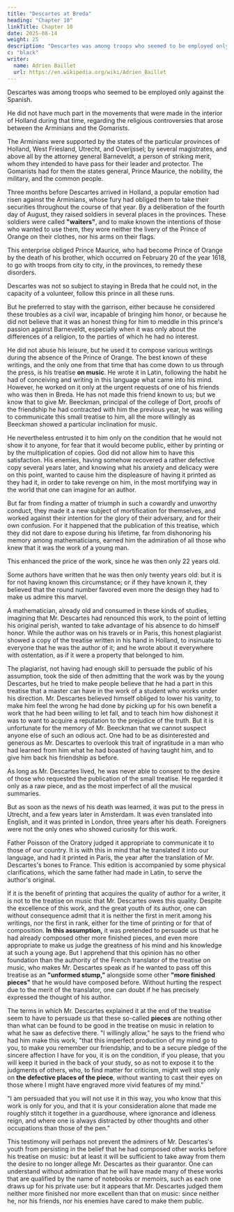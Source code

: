 ```yaml
---
title: "Descartes at Breda"
heading: "Chapter 10"
linkTitle: Chapter 10
date: 2025-08-14
weight: 25
description: "Descartes was among troops who seemed to be employed only against the Spanish."
c: "black"
writer:
  name: Adrien Baillet
  url: https://en.wikipedia.org/wiki/Adrien_Baillet
---
```





Descartes was among troops who seemed to be employed only against the Spanish.

He did not have much part in the movements that were made in the interior of Holland during that time, regarding the religious controversies that arose between the Arminians and the Gomarists. 

The Arminians were supported by the states of the particular provinces of Holland, West Friesland, Utrecht, and Overijssel; by several magistrates, and above all by the attorney general Barneveldt, a person of striking merit, whom they intended to have pass for their leader and protector. The Gomarists had for them the states general, Prince Maurice, the nobility, the military, and the common people.

Three months before Descartes arrived in Holland, a popular emotion had risen against the Arminians, whose fury had obliged them to take their securities throughout the course of that year. By a deliberation of the fourth day of August, they raised soldiers in several places in the provinces. These soldiers were called **"waiters"**, and to make known the intentions of those who wanted to use them, they wore neither the livery of the Prince of Orange on their clothes, nor his arms on their flags.

This enterprise obliged Prince Maurice, who had become Prince of Orange by the death of his brother, which occurred on February 20 of the year 1618, to go with troops from city to city, in the provinces, to remedy these disorders.

Descartes was not so subject to staying in Breda that he could not, in the capacity of a volunteer, follow this prince in all these runs.

But he preferred to stay with the garrison, either because he considered these troubles as a civil war, incapable of bringing him honor, or because he did not believe that it was an honest thing for him to meddle in this prince's passion against Barneveldt, especially when it was only about the differences of a religion, to the parties of which he had no interest. 

He did not abuse his leisure, but he used it to compose various writings during the absence of the Prince of Orange. The best known of these writings, and the only one from that time that has come down to us through the press, is his treatise **on music**. He wrote it in Latin, following the habit he had of conceiving and writing in this language what came into his mind. However, he worked on it only at the urgent requests of one of his friends who was then in Breda. He has not made this friend known to us; but we know that to give Mr. Beeckman, principal of the college of Dort, proofs of the friendship he had contracted with him the previous year, he was willing to communicate this small treatise to him, all the more willingly as Beeckman showed a particular inclination for music. 

He nevertheless entrusted it to him only on the condition that he would not show it to anyone, for fear that it would become public, either by printing or by the multiplication of copies. God did not allow him to have this satisfaction. His enemies, having somehow recovered a rather defective copy several years later, and knowing what his anxiety and delicacy were on this point, wanted to cause him the displeasure of having it printed as they had it, in order to take revenge on him, in the most mortifying way in the world that one can imagine for an author.

But far from finding a matter of triumph in such a cowardly and unworthy conduct, they made it a new subject of mortification for themselves, and worked against their intention for the glory of their adversary, and for their own confusion. For it happened that the publication of this treatise, which they did not dare to expose during his lifetime, far from dishonoring his memory among mathematicians, earned him the admiration of all those who knew that it was the work of a young man. 

This enhanced the price of the work, since he was then only 22 years old.

 <!-- as it appears from the date of the last day of the year 1618 that he put at the end of his Latin original, which we have written in his hand. -->

Some authors have written that he was then only twenty years old: but it is for not having known this circumstance; or if they have known it, they believed that the round number favored even more the design they had to make us admire this marvel. 

A mathematician, already old and consumed in these kinds of studies, imagining that Mr. Descartes had renounced this work, to the point of letting his original perish, wanted to take advantage of his absence to do himself honor. While the author was on his travels or in Paris, this honest plagiarist showed a copy of the treatise written in his hand in Holland, to insinuate to everyone that he was the author of it; and he wrote about it everywhere with ostentation, as if it were a property that belonged to him. 

The plagiarist, not having had enough skill to persuade the public of his assumption, took the side of then admitting that the work was by the young Descartes, but he tried to make people believe that he had a part in this treatise that a master can have in the work of a student who works under his direction. Mr. Descartes believed himself obliged to lower his vanity, to make him feel the wrong he had done by picking up for his own benefit a work that he had been willing to let fall, and to teach him how dishonest it was to want to acquire a reputation to the prejudice of the truth. But it is unfortunate for the memory of Mr. Beeckman that we cannot suspect anyone else of such an odious act. One had to be as disinterested and generous as Mr. Descartes to overlook this trait of ingratitude in a man who had learned from him what he had boasted of having taught him, and to give him back his friendship as before.

As long as Mr. Descartes lived, he was never able to consent to the desire of those who requested the publication of the small treatise. He regarded it only as a raw piece, and as the most imperfect of all the musical summaries. 

But as soon as the news of his death was learned, it was put to the press in Utrecht, and a few years later in Amsterdam. It was even translated into English, and it was printed in London, three years after his death. Foreigners were not the only ones who showed curiosity for this work.

Father Poisson of the Oratory judged it appropriate to communicate it to those of our country. It is with this in mind that he translated it into our language, and had it printed in Paris, the year after the translation of Mr. Descartes's bones to France. This edition is accompanied by some physical clarifications, which the same father had made in Latin, to serve the author's original.

If it is the benefit of printing that acquires the quality of author for a writer, it is not to the treatise on music that Mr. Descartes owes this quality. Despite the excellence of this work, and the great youth of its author, one can without consequence admit that it is neither the first in merit among his writings, nor the first in rank, either for the time of printing or for that of composition. **In this assumption,** it was pretended to persuade us that he had already composed other more finished pieces, and even more appropriate to make us judge the greatness of his mind and his knowledge at such a young age. But I apprehend that this opinion has no other foundation than the authority of the French translator of the treatise on music, who makes Mr. Descartes speak as if he wanted to pass off this treatise as an **"unformed stump,"** alongside some other **"more finished pieces"** that he would have composed before. Without hurting the respect due to the merit of the translator, one can doubt if he has precisely expressed the thought of his author. 

The terms in which Mr. Descartes explained it at the end of the treatise seem to have to persuade us that these so-called **pieces** are nothing other than what can be found to be good in the treatise on music in relation to what he saw as defective there. "I willingly allow," he says to the friend who had him make this work, "that this imperfect production of my mind go to you, to make you remember our friendship, and to be a secure pledge of the sincere affection I have for you, it is on the condition, if you please, that you will keep it buried in the back of your study, so as not to expose it to the judgments of others, who, to find matter for criticism, might well stop only on **the defective places of the piece**, without wanting to cast their eyes on those where I might have engraved more vivid features of my mind." 

"I am persuaded that you will not use it in this way, you who know that this work is only for you, and that it is your consideration alone that made me roughly stitch it together in a guardhouse, where ignorance and idleness reign, and where one is always distracted by other thoughts and other occupations than those of the pen."

This testimony will perhaps not prevent the admirers of Mr. Descartes's youth from persisting in the belief that he had composed other works before his treatise on music: but at least it will be sufficient to take away from them the desire to no longer allege Mr. Descartes as their guarantor. One can understand without admiration that he will have made many of these works that are qualified by the name of notebooks or memoirs, such as each one draws up for his private use: but it appears that Mr. Descartes judged them neither more finished nor more excellent than that on music: since neither he, nor his friends, nor his enemies have cared to make them public.

